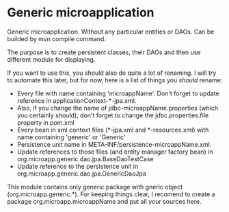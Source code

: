 # Generic microapplication
Generic microapplication. Without any particular entities or DAOs. Can be builded by mvn compile command.

The purpose is to create persistent classes, their DAOs and then use different module for displaying.

If you want to use this, you should also do quite a lot of renaming. I will try to automate this later, but for now, here
is a list of things you _should_ rename:

* Every file with name containing 'microappName'. Don't forget to update reference in applicationContext-*-jpa.xml. 
* Also, if you change the name of jdbc-microappName.properties (which you certainly should), don't forget to change the jdbc.properties.file property in pom.xml
* Every bean in xml context files (*-jpa.xml and *-resources.xml) with name containing 'generic' or 'Generic'
* Persistence unit name in META-INF/persistence-microappName.xml. 
* Update references to those files (and entity manager factory bean) in org.microapp.generic.dao.jpa.BaseDaoTestCase 
* Update reference to the persistence unit in org.microapp.generic.dao.jpa.GenericDaoJpa

This module contains only generic package with gneric object (org.microapp.generic.*). For keeping things clear, I recomend to create a package org.microapp.microappName and put all your sources here.
